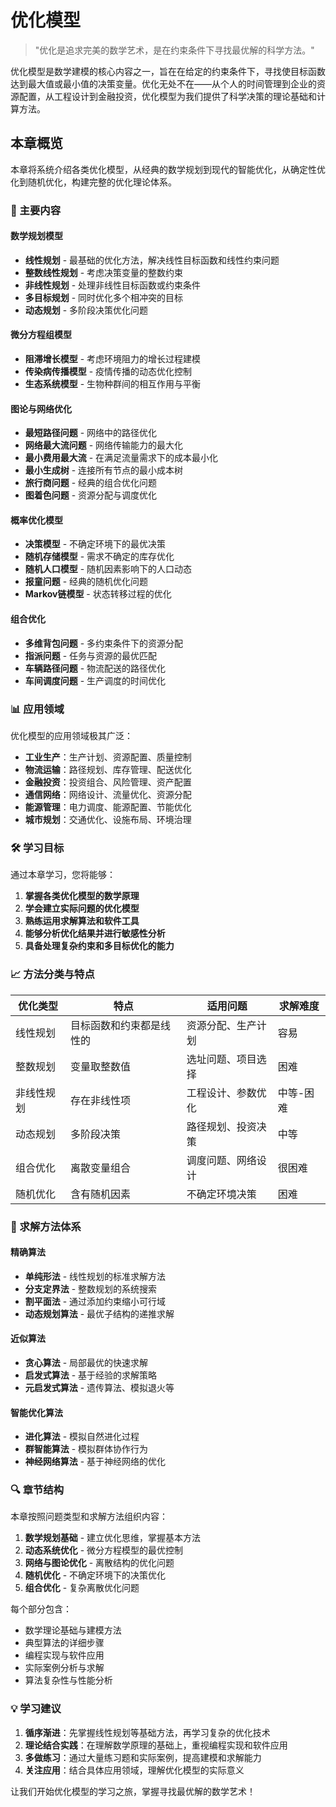 # 优化模型

> "优化是追求完美的数学艺术，是在约束条件下寻找最优解的科学方法。"

优化模型是数学建模的核心内容之一，旨在在给定的约束条件下，寻找使目标函数达到最大值或最小值的决策变量。优化无处不在——从个人的时间管理到企业的资源配置，从工程设计到金融投资，优化模型为我们提供了科学决策的理论基础和计算方法。

## 本章概览

本章将系统介绍各类优化模型，从经典的数学规划到现代的智能优化，从确定性优化到随机优化，构建完整的优化理论体系。

### 🎯 主要内容

#### 数学规划模型
- **线性规划** - 最基础的优化方法，解决线性目标函数和线性约束问题
- **整数线性规划** - 考虑决策变量的整数约束
- **非线性规划** - 处理非线性目标函数或约束条件
- **多目标规划** - 同时优化多个相冲突的目标
- **动态规划** - 多阶段决策优化问题

#### 微分方程组模型
- **阻滞增长模型** - 考虑环境阻力的增长过程建模
- **传染病传播模型** - 疫情传播的动态优化控制
- **生态系统模型** - 生物种群间的相互作用与平衡

#### 图论与网络优化
- **最短路径问题** - 网络中的路径优化
- **网络最大流问题** - 网络传输能力的最大化
- **最小费用最大流** - 在满足流量需求下的成本最小化
- **最小生成树** - 连接所有节点的最小成本树
- **旅行商问题** - 经典的组合优化问题
- **图着色问题** - 资源分配与调度优化

#### 概率优化模型
- **决策模型** - 不确定环境下的最优决策
- **随机存储模型** - 需求不确定的库存优化
- **随机人口模型** - 随机因素影响下的人口动态
- **报童问题** - 经典的随机优化问题
- **Markov链模型** - 状态转移过程的优化

#### 组合优化
- **多维背包问题** - 多约束条件下的资源分配
- **指派问题** - 任务与资源的最优匹配
- **车辆路径问题** - 物流配送的路径优化
- **车间调度问题** - 生产调度的时间优化

### 📊 应用领域

优化模型的应用领域极其广泛：

- **工业生产**：生产计划、资源配置、质量控制
- **物流运输**：路径规划、库存管理、配送优化
- **金融投资**：投资组合、风险管理、资产配置
- **通信网络**：网络设计、流量优化、资源分配
- **能源管理**：电力调度、能源配置、节能优化
- **城市规划**：交通优化、设施布局、环境治理

### 🛠️ 学习目标

通过本章学习，您将能够：

1. **掌握各类优化模型的数学原理**
2. **学会建立实际问题的优化模型**
3. **熟练运用求解算法和软件工具**
4. **能够分析优化结果并进行敏感性分析**
5. **具备处理复杂约束和多目标优化的能力**

### 📈 方法分类与特点

| 优化类型 | 特点 | 适用问题 | 求解难度 |
|----------|------|----------|----------|
| 线性规划 | 目标函数和约束都是线性的 | 资源分配、生产计划 | 容易 |
| 整数规划 | 变量取整数值 | 选址问题、项目选择 | 困难 |
| 非线性规划 | 存在非线性项 | 工程设计、参数优化 | 中等-困难 |
| 动态规划 | 多阶段决策 | 路径规划、投资决策 | 中等 |
| 组合优化 | 离散变量组合 | 调度问题、网络设计 | 很困难 |
| 随机优化 | 含有随机因素 | 不确定环境决策 | 困难 |

### 🔧 求解方法体系

#### 精确算法
- **单纯形法** - 线性规划的标准求解方法
- **分支定界法** - 整数规划的系统搜索
- **割平面法** - 通过添加约束缩小可行域
- **动态规划算法** - 最优子结构的递推求解

#### 近似算法
- **贪心算法** - 局部最优的快速求解
- **启发式算法** - 基于经验的求解策略
- **元启发式算法** - 遗传算法、模拟退火等

#### 智能优化算法
- **进化算法** - 模拟自然进化过程
- **群智能算法** - 模拟群体协作行为
- **神经网络算法** - 基于神经网络的优化

### 🔍 章节结构

本章按照问题类型和求解方法组织内容：

1. **数学规划基础** - 建立优化思维，掌握基本方法
2. **动态系统优化** - 微分方程模型的最优控制
3. **网络与图论优化** - 离散结构的优化问题
4. **随机优化** - 不确定环境下的决策优化
5. **组合优化** - 复杂离散优化问题

每个部分包含：
- 数学理论基础与建模方法
- 典型算法的详细步骤
- 编程实现与软件应用
- 实际案例分析与求解
- 算法复杂性与性能分析

### 💡 学习建议

1. **循序渐进**：先掌握线性规划等基础方法，再学习复杂的优化技术
2. **理论结合实践**：在理解数学原理的基础上，重视编程实现和软件应用
3. **多做练习**：通过大量练习题和实际案例，提高建模和求解能力
4. **关注应用**：结合具体应用领域，理解优化模型的实际意义

让我们开始优化模型的学习之旅，掌握寻找最优解的数学艺术！ 
 